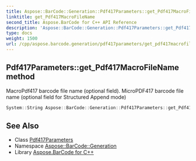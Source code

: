 ```yaml
---
title: Aspose::BarCode::Generation::Pdf417Parameters::get_Pdf417MacroFileName method
linktitle: get_Pdf417MacroFileName
second_title: Aspose.BarCode for C++ API Reference
description: 'Aspose::BarCode::Generation::Pdf417Parameters::get_Pdf417MacroFileName method. MacroPdf417 barcode file name (optional field). MicroPDF417 barcode file name (optional field for Structured Append mode) in C++.'
type: docs
weight: 1500
url: /cpp/aspose.barcode.generation/pdf417parameters/get_pdf417macrofilename/
---
```

## Pdf417Parameters::get_Pdf417MacroFileName method


MacroPdf417 barcode file name (optional field). MicroPDF417 barcode file name (optional field for Structured Append mode)

```cpp
System::String Aspose::BarCode::Generation::Pdf417Parameters::get_Pdf417MacroFileName() const
```

## See Also

* Class [Pdf417Parameters](../)
* Namespace [Aspose::BarCode::Generation](../../)
* Library [Aspose.BarCode for C++](../../../)
